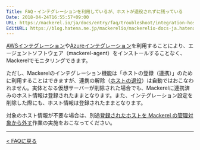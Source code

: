 ```yaml
---
Title: FAQ・インテグレーションを利用しているが、ホストが退役されずに残っている
Date: 2018-04-24T16:55:57+09:00
URL: https://mackerel.io/ja/docs/entry/faq/troubleshoot/integration-host-retirement
EditURL: https://blog.hatena.ne.jp/mackerelio/mackerelio-docs-ja.hatenablog.mackerel.io/atom/entry/17391345971638042008
---
```


[AWSインテグレーション](https://mackerel.io/ja/docs/entry/integrations/aws)や[Azureインテグレーション](https://mackerel.io/ja/docs/entry/integrations/azure)を利用することにより、エージェントソフトウェア（mackerel-agent）をインストールすることなく、Mackerelでモニタリングできます。

ただし、Mackerelのインテグレーション機能は「ホストの登録（連携）」のために利用することはできますが、連携の解除（[ホストの退役](https://mackerel.io/ja/docs/entry/howto/host-retirement)）は自動ではおこなわれません。実体となる仮想サーバーが削除された場合でも、Mackerelに連携済みのホスト情報は登録されたままとなります。また、インテグレーション設定を削除した際にも、ホスト情報は登録されたままとなります。

対象のホスト情報が不要な場合は、別途[登録されたホストを Mackerel の管理対象から外す](https://mackerel.io/ja/docs/entry/howto/host-retirement)作業の実施をおこなってください。

---

[< FAQに戻る](https://mackerel.io/ja/docs/entry/faq)
